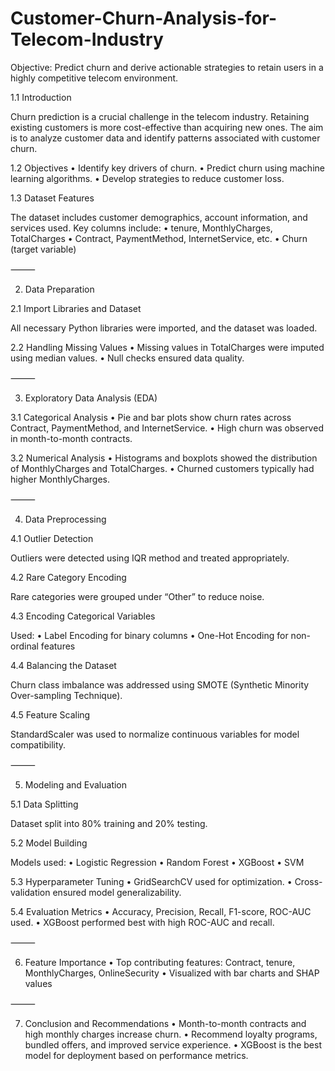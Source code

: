 # Customer-Churn-Analysis-for-Telecom-Industry
Objective: Predict churn and derive actionable strategies to retain users in a highly competitive telecom environment.

1.1 Introduction

Churn prediction is a crucial challenge in the telecom industry. Retaining existing customers is more cost-effective than acquiring new ones. The aim is to analyze customer data and identify patterns associated with customer churn.

1.2 Objectives
	•	Identify key drivers of churn.
	•	Predict churn using machine learning algorithms.
	•	Develop strategies to reduce customer loss.

1.3 Dataset Features

The dataset includes customer demographics, account information, and services used. Key columns include:
	•	tenure, MonthlyCharges, TotalCharges
	•	Contract, PaymentMethod, InternetService, etc.
	•	Churn (target variable)

⸻

2. Data Preparation

2.1 Import Libraries and Dataset

All necessary Python libraries were imported, and the dataset was loaded.

2.2 Handling Missing Values
	•	Missing values in TotalCharges were imputed using median values.
	•	Null checks ensured data quality.

⸻

3. Exploratory Data Analysis (EDA)

3.1 Categorical Analysis
	•	Pie and bar plots show churn rates across Contract, PaymentMethod, and InternetService.
	•	High churn was observed in month-to-month contracts.

3.2 Numerical Analysis
	•	Histograms and boxplots showed the distribution of MonthlyCharges and TotalCharges.
	•	Churned customers typically had higher MonthlyCharges.

⸻

4. Data Preprocessing

4.1 Outlier Detection

Outliers were detected using IQR method and treated appropriately.

4.2 Rare Category Encoding

Rare categories were grouped under “Other” to reduce noise.

4.3 Encoding Categorical Variables

Used:
	•	Label Encoding for binary columns
	•	One-Hot Encoding for non-ordinal features

4.4 Balancing the Dataset

Churn class imbalance was addressed using SMOTE (Synthetic Minority Over-sampling Technique).

4.5 Feature Scaling

StandardScaler was used to normalize continuous variables for model compatibility.

⸻

5. Modeling and Evaluation

5.1 Data Splitting

Dataset split into 80% training and 20% testing.

5.2 Model Building

Models used:
	•	Logistic Regression
	•	Random Forest
	•	XGBoost
	•	SVM

5.3 Hyperparameter Tuning
	•	GridSearchCV used for optimization.
	•	Cross-validation ensured model generalizability.

5.4 Evaluation Metrics
	•	Accuracy, Precision, Recall, F1-score, ROC-AUC used.
	•	XGBoost performed best with high ROC-AUC and recall.

⸻

6. Feature Importance
	•	Top contributing features: Contract, tenure, MonthlyCharges, OnlineSecurity
	•	Visualized with bar charts and SHAP values

⸻

7. Conclusion and Recommendations
	•	Month-to-month contracts and high monthly charges increase churn.
	•	Recommend loyalty programs, bundled offers, and improved service experience.
	•	XGBoost is the best model for deployment based on performance metrics.
